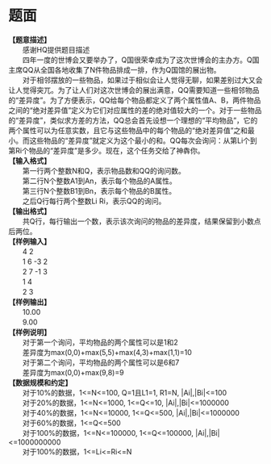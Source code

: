 # 题面



<div class="pdcont"><b>【题意描述】</b><br/>
　　感谢HQ提供题目描述<br/>
　　四年一度的世博会又要举办了，Q国很荣幸成为了这次世博会的主办方。Q国主席QQ从全国各地收集了N件物品排成一排，作为Q国馆的展出物。<br/>
　　对于相邻摆放的一些物品，如果过于相似会让人觉得无聊，如果差别过大又会让人觉得突兀。为了让人们对这次世博会的展出满意，QQ需要知道一些相邻物品的“差异度”。为了方便表示，QQ给每个物品都定义了两个属性值A、B，两件物品之间的“绝对差异值”定义为它们对应属性的差的绝对值较大的一个。对于一些物品的“差异度”，类似求方差的方法，QQ总会首先设想一个理想的“平均物品”，它的两个属性可以为任意实数，且它与这些物品中的每个物品的“绝对差异值”之和最小。而这些物品的“差异度”就定义为这个最小的和。QQ每次会询问：从第Li个到第Ri个物品的“差异度”是多少。现在，这个任务交给了神犇你。<br/>
<b>【输入格式】</b><br/>
　　第一行两个整数N和Q，表示物品数和QQ的询问数。<br/>
　　第二行N个整数A1到An，表示每个物品的A属性。<br/>
　　第三行N个整数B1到Bn，表示每个物品的B属性。<br/>
　　之后Q行每行两个整数Li Ri，表示QQ的询问。<br/>
<b>【输出格式】</b><br/>
　　共Q行，每行输出一个数，表示该次询问的物品的差异度，结果保留到小数点后两位。<br/>
<b>【样例输入】</b><br/>
　　4 2<br/>
　　1 6 -3 2<br/>
　　2 7 -1 3<br/>
　　1 4<br/>
　　2 3<br/>
<b>【样例输出】</b><br/>
　　10.00<br/>
　　9.00<br/>
<b>【样例说明】</b><br/>
　　对于第一个询问，平均物品的两个属性可以是1和2<br/>
　　差异度为max(0,0)+max(5,5)+max(4,3)+max(1,1)=10<br/>
　　对于第二个询问，平均物品的两个属性可以是6和7<br/>
　　差异度为max(0,0)+max(9,8)=9<br/>
<b>【数据规模和约定】</b><br/>
　　对于10%的数据，1&lt;=N&lt;=100, Q=1且L1=1, R1=N, |Ai|,|Bi|&lt;=100<br/>
　　对于20%的数据，1&lt;=N&lt;=1000, 1&lt;=Q&lt;=10, |Ai|,|Bi|&lt;=1000000<br/>
　　对于40%的数据，1&lt;=N&lt;=10000, 1&lt;=Q&lt;=500, |Ai|,|Bi|&lt;=1000000<br/>
　　对于60%的数据，1&lt;=Q&lt;=500<br/>
　　对于100%的数据，1&lt;=N&lt;=100000, 1&lt;=Q&lt;=100000, |Ai|,|Bi|&lt;=1000000000<br/>
　　对于100%的数据，1&lt;=Li&lt;=Ri&lt;=N</div>



